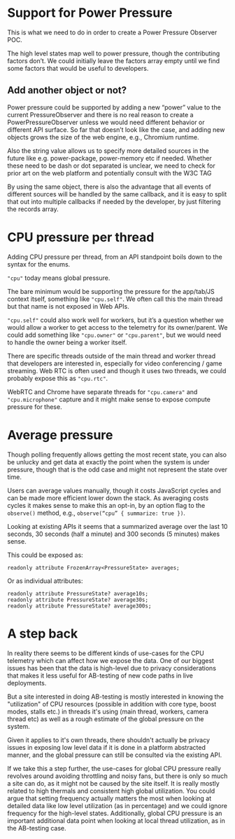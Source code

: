 Support for Power Pressure
===

This is what we need to do in order to create a Power Pressure Observer POC.

The high level states map well to power pressure, though the contributing factors don’t. We could initially leave the factors array empty until we find some factors that would be useful to developers.

Add another object or not?
---
Power pressure could be supported by adding a new “power” value to the current PressureObserver and there is no real reason to create a PowerPressureObserver unless we would need different behavior or different API surface. So far that doesn’t look like the case, and adding new objects grows the size of the web engine, e.g., Chromium runtime.

Also the string value allows us to specify more detailed sources in the future like e.g. power-package, power-memory etc if needed. Whether these need to be dash or dot separated is unclear, we need to check for prior art on the web platform and potentially consult with the W3C TAG

By using the same object, there is also the advantage that all events of different sources will be handled by the same callback, and it is easy to split that out into multiple callbacks if needed by the developer, by just filtering the records array.

CPU pressure per thread
===

Adding CPU pressure per thread, from an API standpoint boils down to the syntax for the enums.

```"cpu"``` today means global pressure.

The bare minimum would be supporting the pressure for the app/tab/JS context itself, something like ```"cpu.self"```. We often call this the main thread but that name is not exposed in Web APIs.

```"cpu.self"``` could also work well for workers, but it’s a question whether we would allow a worker to get access to the telemetry for its owner/parent. We could add something like ```"cpu.owner"``` or ```"cpu.parent"```, but we would need to handle the owner being a worker itself.

There are specific threads outside of the main thread and worker thread that developers are interested in, especially for video conferencing / game streaming. Web RTC is often used and though it uses two threads, we could probably expose this as ```"cpu.rtc"```.

WebRTC and Chrome have separate threads for ```"cpu.camera"``` and ```"cpu.microphone"``` capture and it might make sense to expose compute pressure for these.

Average pressure
===

Though polling frequently allows getting the most recent state, you can also be unlucky and get data at exactly the point when the system is under pressure, though that is the odd case and might not represent the state over time.

Users can average values manually, though it costs JavaScript cycles and can be made more efficient lower down the stack. As averaging costs cycles it makes sense to make this an opt-in, by an option flag to the ```observe()``` method, e.g., ```observe(“cpu” { summarize: true })```.

Looking at existing APIs it seems that a summarized average over the last 10 seconds, 30 seconds (half a minute) and 300 seconds (5 minutes) makes sense.

This could be exposed as:

```webidl
readonly attribute FrozenArray<PressureState> averages;
```

Or as individual attributes:

```webidl
readonly attribute PressureState? average10s;
readonly attribute PressureState? average30s;
readonly attribute PressureState? average300s;
```

A step back
===

In reality there seems to be different kinds of use-cases for the CPU telemetry which can affect how we expose the data. One of our biggest issues has been that the data is high-level due to privacy considerations that makes it less useful for AB-testing of new code paths in live deployments.

But a site interested in doing AB-testing is mostly interested in knowing the "utilization" of CPU resources (possible in addition with core type, boost modes, stalls etc.) in threads it's using (main thread, workers, camera thread etc) as well as a rough estimate of the global pressure on the system.

Given it applies to it's own threads, there shouldn't actually be privacy issues in exposing low level data if it is done in a platform abstracted manner, and the global pressure can still be consulted via the existing API.

If we take this a step further, the use-cases for global CPU pressure really revolves around avoiding throttling and noisy fans, but there is only so much a site can do, as it might not be caused by the site itself. It is really mostly related to high thermals and consistent high global utilization. You could argue that setting frequency actually matters the most when looking at detailed data like low level utilization (as in percentage) and we could ignore frequency for the high-level states. Additionally, global CPU pressure is an important additional data point when looking at local thread utilization, as in the AB-testing case.
